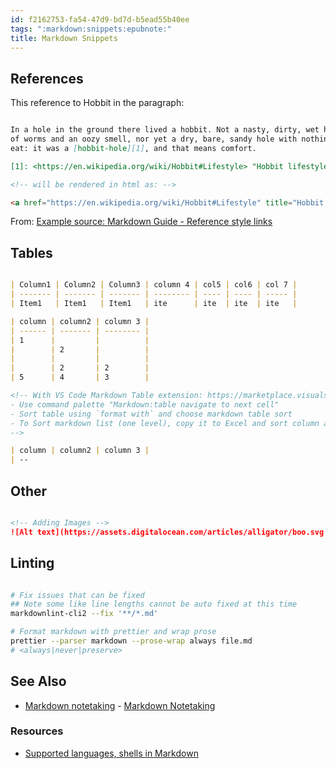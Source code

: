 ```yaml
---
id: f2162753-fa54-47d9-bd7d-b5ead55b40ee
tags: ":markdown:snippets:epubnote:"
title: Markdown Snippets
---
```


## References

This reference to Hobbit in the paragraph:

``` markdown

In a hole in the ground there lived a hobbit. Not a nasty, dirty, wet hole, filled with the ends
of worms and an oozy smell, nor yet a dry, bare, sandy hole with nothing in it to sit down on or to
eat: it was a [hobbit-hole][1], and that means comfort.

[1]: <https://en.wikipedia.org/wiki/Hobbit#Lifestyle> "Hobbit lifestyles"

<!-- will be rendered in html as: -->

<a href="https://en.wikipedia.org/wiki/Hobbit#Lifestyle" title="Hobbit lifestyles">hobbit-hole</a>

```

From: [Example source: Markdown Guide - Reference style
links](Htps://www.markdownguide.md/basic-syntax#reference-style-links)

## Tables

``` markdown

| Column1 | Column2 | Column3 | column 4 | col5 | col6 | col 7 |
| ------- | ------- | ------- | -------- | ---- | ---- | ----- |
| Item1   | Item1   | Item1   | ite      | ite  | ite  | ite   |

| column | column2 | column 3 |
| ------ | ------- | -------- |
| 1      |         |          |
|        | 2       |          |
|        |         |          |
|        | 2       | 2        |
| 5      | 4       | 3        |

<!-- With VS Code Markdown Table extension: https://marketplace.visualstudio.com/items?itemName=TakumiI.markdowntable - quickly create a new table with:
- Use command palette "Markdown:table navigate to next cell"
- Sort table using `format with` and choose markdown table sort
- To Sort markdown list (one level), copy it to Excel and sort column and copy by to markdown.
-->

| column | column2 | column 3 |
| --

```

## Other

``` markdown

<!-- Adding Images -->
![Alt text](https://assets.digitalocean.com/articles/alligator/boo.svg "a title")

```

## Linting

``` bash

# Fix issues that can be fixed
## Note some like line lengths cannot be auto fixed at this time
markdownlint-cli2 --fix '**/*.md'

# Format markdown with prettier and wrap prose
prettier --parser markdown --prose-wrap always file.md
# <always|never|preserve>

```

## See Also

- [Markdown notetaking](370-Education-Info-Markdown-Notetaking.md) -
  [Markdown Notetaking](id:92f9d2eb-ff99-46fb-911c-8d02af2179ad)

### Resources

- [Supported languages, shells in
  Markdown](https://github.com/highlightjs/highlight.js/blob/main/SUPPORTED_LANGUAGES.md)
